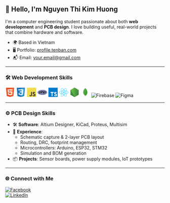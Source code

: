 ## 👋 Hello, I'm Nguyen Thi Kim Huong

I'm a computer engineering student passionate about both **web development** and **PCB design**. I love building useful, real-world projects that combine hardware and software.

- 🌍 Based in Vietnam  
- 🖥️ Portfolio: [profile.tenban.com](https://profile.tenban.com)  
- 📬 Email: your.email@gmail.com  

---

### 🛠️ Web Development Skills

<p>
  <img alt="HTML" width="30px" src="https://raw.githubusercontent.com/devicons/devicon/master/icons/html5/html5-original.svg" />
  <img alt="CSS" width="30px" src="https://raw.githubusercontent.com/devicons/devicon/master/icons/css3/css3-original.svg" />
  <img alt="JavaScript" width="30px" src="https://raw.githubusercontent.com/devicons/devicon/master/icons/javascript/javascript-original.svg" />
  <img alt="PHP" width="30px" src="https://raw.githubusercontent.com/devicons/devicon/master/icons/php/php-original.svg" />
  <img alt="TypeScript" width="30px" src="https://raw.githubusercontent.com/devicons/devicon/master/icons/typescript/typescript-original.svg" />
  <img alt="React" width="30px" src="https://raw.githubusercontent.com/devicons/devicon/master/icons/react/react-original.svg" />
  <img alt="Node.js" width="30px" src="https://raw.githubusercontent.com/devicons/devicon/master/icons/nodejs/nodejs-original.svg" />
  <img alt="MongoDB" width="30px" src="https://raw.githubusercontent.com/devicons/devicon/master/icons/mongodb/mongodb-original.svg" />
  <img alt="Firebase" width="30px" src="https://www.vectorlogo.zone/logos/firebase/firebase-icon.svg" />
  <img alt="Figma" width="30px" src="https://www.vectorlogo.zone/logos/figma/figma-icon.svg" />
</p>

---

### ⚙️ PCB Design Skills

- 🛠️ **Software**: Altium Designer, KiCad, Proteus, Multisim  
- 📐 **Experience**: 
  - Schematic capture & 2-layer PCB layout
  - Routing, DRC, footprint management
  - Microcontrollers: Arduino, ESP32, STM32
  - Simulation and BOM generation
- 📦 **Projects**: Sensor boards, power supply modules, IoT prototypes

---

### 🌐 Connect with Me

[![Facebook](https://img.shields.io/badge/Facebook-%231877F2.svg?&style=for-the-badge&logo=facebook&logoColor=white)](https://facebook.com/yourprofile)  
[![LinkedIn](https://img.shields.io/badge/LinkedIn-%230077B5.svg?&style=for-the-badge&logo=linkedin&logoColor=white)](https://linkedin.com/in/yourprofile)
